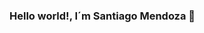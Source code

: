 ### Hello world!, I´m Santiago Mendoza 👋

<!--
**santiagoMendoza024/santiagoMendoza024** is a ✨ _special_ ✨ repository because its `README.md` (this file) appears on your GitHub profile.

Here are some ideas to get you started:

- 👨🏽‍💻 Computer Systems Engineer && Web Developer...
- 🌱 I’m currently learning about DevOps...

-->
